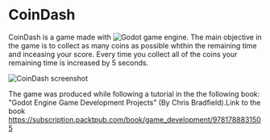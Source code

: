 # CoinDash
CoinDash is a game made with ![Godot game engine](https://godotengine.org/). The main objective in the game is to collect as many coins as possible whthin the remaining time and inceasing your score. Every time you collect all of the coins your remaining time is increased by 5 seconds. 

![CoinDash screenshot](https://user-images.githubusercontent.com/11027608/50591563-46f03800-0e88-11e9-88c7-0e1361535762.png)

The game was produced while following a tutorial in the the following book: "Godot Engine Game Development Projects" (By Chris Bradfield).Link to the book https://subscription.packtpub.com/book/game_development/9781788831505
